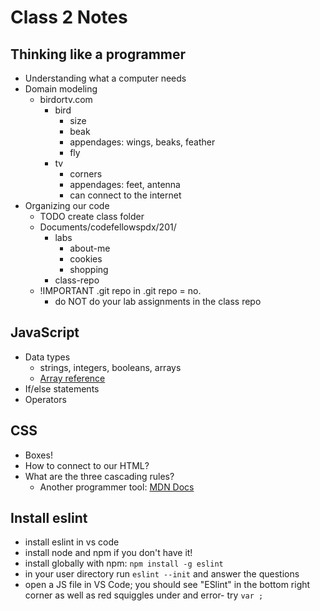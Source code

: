 # Class 2 Notes

## Thinking like a programmer
- Understanding what a computer needs
- Domain modeling
    - birdortv.com
        - bird
            - size
            - beak
            - appendages: wings, beaks, feather 
            - fly
        - tv
            - corners
            - appendages: feet, antenna
            - can connect to the internet
- Organizing our code
    - TODO create class folder
    - Documents/codefellowspdx/201/
        - labs
            - about-me
            - cookies
            - shopping
        - class-repo
    - !IMPORTANT .git repo in .git repo = no.
        - do NOT do your lab assignments in the class repo

## JavaScript
- Data types
    - strings, integers, booleans, arrays
    - [Array reference](../dan-arrays.md)
- If/else statements
- Operators

## CSS
- Boxes!
- How to connect to our HTML?
- What are the three cascading rules?
    - Another programmer tool: [MDN Docs](https://developer.mozilla.org/en-US/docs/Learn/CSS/Introduction_to_CSS/Cascade_and_inheritance)

## Install eslint
- install eslint in vs code
- install node and npm if you don't have it!
- install globally with npm: `npm install -g eslint`
- in your user directory run `eslint --init` and answer the questions
- open a JS file in VS Code; you should see "ESlint" in the bottom right corner as well as red squiggles under and error- try `var ;`
